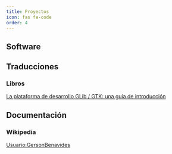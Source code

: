 ```yaml
---
title: Proyectos
icon: fas fa-code
order: 4
---
```


## Software

## Traducciones

### Libros

[La plataforma de desarrollo GLib / GTK: una guía de introducción](https://github.com/gmbsdeveloper/glib-gtk-libro)

## Documentación

### Wikipedia

[Usuario:GersonBenavides](https://es.wikipedia.org/wiki/Usuario:GersonBenavides)
